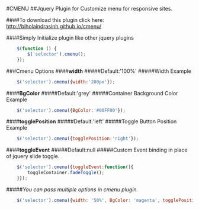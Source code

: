 #CMENU
##Jquery Plugin for Customize menu for responsive sites.

####To download this plugin click here: http://biholaindrasinh.github.io/cmenu/

####Simply Initialize plugin like other jquery plugins

```javascript
    $(function () {
        $('selector').cmenu();
    });
```
###Cmenu Options
####**width**
#####Default:'100%'
#####Width Example
```javascript
    $('selector').cmenu({width:'200px'});
```
####**BgColor**
#####Default:'grey'
#####Container Background Color Example
```javascript
    $('selector').cmenu({BgColor:'#00FF00'});
```
####**togglePosition**
#####Default:'left'
#####Toggle Button Position Example
```javascript
    $('selector').cmenu({togglePosition:'right'});
```
####**toggleEvent**
#####Default:null
#####Custom Event binding in place of jquery slide toggle.
```javascript
    $('selector').cmenu({toggleEvent:function(){
        toggleContainer.fadeToggle();
    }});
```
#####*You can pass multiple options in cmenu plugin.*
```javascript
    $('selector').cmenu({width: '50%', BgColor: 'magenta', togglePosition: 'left'});
```